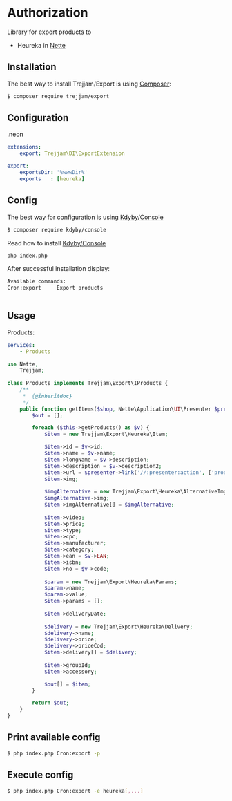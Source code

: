 Authorization
=============

Library for export products to 
- Heureka
in [Nette](http://nette.org)

Installation
------------

The best way to install Trejjam/Export is using  [Composer](http://getcomposer.org/):

```sh
$ composer require trejjam/export
```

Configuration
-------------

.neon
```yml
extensions:
	export: Trejjam\DI\ExportExtension

export:
	exportsDir: '%wwwDir%'
    exports   : [heureka]
```
Config
------

The best way for configuration is using [Kdyby/Console](https://github.com/kdyby/console)

```sh
$ composer require kdyby/console
```

Read how to install [Kdyby/Console](https://github.com/Kdyby/Console/blob/master/docs/en/index.md)

```sh
php index.php
```

After successful installation display:

```sh
Available commands:
Cron:export     Export products
	
```

Usage
-----

Products:

```yml
services:
	- Products
```

```php
use Nette,
	Trejjam;
	
class Products implements Trejjam\Export\IProducts {
	/**
     *  {@inheritdoc}
     */
    public function getItems($shop, Nette\Application\UI\Presenter $presenter) {
        $out = [];

        foreach ($this->getProducts() as $v) {
            $item = new Trejjam\Export\Heureka\Item;

            $item->id = $v->id;
            $item->name = $v->name;
            $item->longName = $v->description;
            $item->description = $v->description2;
            $item->url = $presenter->link('//:presenter:action', ['productId' => $v->id,]);
            $item->img;
            
			$imgAlternative = new Trejjam\Export\Heureka\AlternativeImg;
            $imgAlternative->img;
            $item->imgAlternative[] = $imgAlternative;
   
            $item->video;
            $item->price;
            $item->type;
            $item->cpc;
            $item->manufacturer;
            $item->category;
            $item->ean = $v->EAN;
            $item->isbn;
            $item->no = $v->code;
   
            $param = new Trejjam\Export\Heureka\Params;
            $param->name;
            $param->value;
            $item->params = [];
   
            $item->deliveryDate;
   
            $delivery = new Trejjam\Export\Heureka\Delivery;
            $delivery->name;
            $delivery->price;
            $delivery->priceCod;
            $item->delivery[] = $delivery;
            
            $item->groupId;
            $item->accessory;

            $out[] = $item;
        }

        return $out;
    }
}
```

Print available config
----------------------
```sh
$ php index.php Cron:export -p
```

Execute config
----------------------
```sh
$ php index.php Cron:export -e heureka[,...]
```
